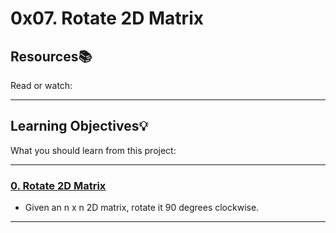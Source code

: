 # 0x07. Rotate 2D Matrix

## Resources:books:
Read or watch:

---
## Learning Objectives:bulb:
What you should learn from this project:

---

### [0. Rotate 2D Matrix](./0-rotate_2d_matrix.py)
* Given an n x n 2D matrix, rotate it 90 degrees clockwise.

---
